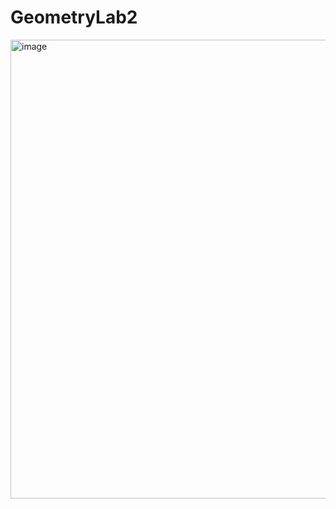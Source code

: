 # GeometryLab2

<img width="734" alt="image" src="https://user-images.githubusercontent.com/73034324/156824889-e36b5f2d-b767-405a-b51e-38b618a7fc29.png">
